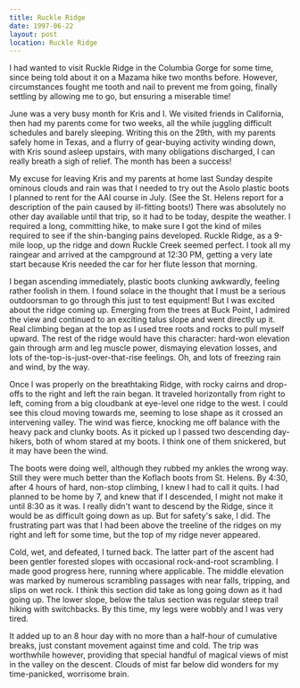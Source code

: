 ```yaml
---
title: Ruckle Ridge
date: 1997-06-22
layout: post
location: Ruckle Ridge
---
```


I had wanted to visit Ruckle Ridge in the Columbia Gorge for some
time, since being told about it on a Mazama hike two months
before. However, circumstances fought me tooth and nail to prevent me
from going, finally settling by allowing me to go, but ensuring a
miserable time!



June was a very busy month for Kris and I. We visited friends in
California, then had my parents come for two weeks, all the while
juggling difficult schedules and barely sleeping. Writing this on the
29th, with my parents safely home in Texas, and a flurry of
gear-buying activity winding down, with Kris sound asleep upstairs,
with many obligations discharged, I can really breath a sigh of
relief. The month has been a success!



My excuse for leaving Kris and my parents at home last Sunday despite
ominous clouds and rain was that I needed to try out the Asolo plastic
boots I planned to rent for the AAI course in July. (See the
St. Helens report for a description of the pain caused by ill-fitting
boots!) There was absolutely no other day available until that trip,
so it had to be today, despite the weather. I required a long,
committing hike, to make sure I got the kind of miles required to see
if the shin-banging pains developed. Ruckle Ridge, as a 9-mile loop,
up the ridge and down Ruckle Creek seemed perfect. I took all my
raingear and arrived at the campground at 12:30 PM, getting a very
late start because Kris needed the car for her flute lesson that
morning.



I began ascending immediately, plastic boots clunking awkwardly,
feeling rather foolish in them. I found solace in the thought that I
must be a serious outdoorsman to go through this just to test
equipment! But I was excited about the ridge coming up. Emerging from
the trees at Buck Point, I admired the view and continued to an
exciting talus slope and went directly up it. Real climbing began at
the top as I used tree roots and rocks to pull myself upward. The rest
of the ridge would have this character: hard-won elevation gain
through arm and leg muscle power, dismaying elevation losses, and lots
of the-top-is-just-over-that-rise feelings. Oh, and lots of freezing
rain and wind, by the way.



Once I was properly on the breathtaking Ridge, with rocky cairns and
drop-offs to the right and left the rain began. It traveled
horizontally from right to left, coming from a big cloudbank at
eye-level one ridge to the west. I could see this cloud moving towards
me, seeming to lose shape as it crossed an intervening valley. The
wind was fierce, knocking me off balance with the heavy pack and
clunky boots. As it picked up I passed two descending day-hikers, both
of whom stared at my boots. I think one of them snickered, but it may
have been the wind.



The boots were doing well, although they rubbed my ankles the wrong
way. Still they were much better than the Koflach boots from
St. Helens. By 4:30, after 4 hours of hard, non-stop climbing, I knew
I had to call it quits. I had planned to be home by 7, and knew that
if I descended, I might not make it until 8:30 as it was. I really
didn't want to descend by the Ridge, since it would be as difficult
going down as up.  But for safety's sake, I did. The frustrating part
was that I had been above the treeline of the ridges on my right and
left for some time, but the top of my ridge never appeared.



Cold, wet, and defeated, I turned back. The latter part of the ascent
had been gentler forested slopes with occasional rock-and-root
scrambling. I made good progress here, running where applicable. The
middle elevation was marked by numerous scrambling passages with near
falls, tripping, and slips on wet rock. I think this section did take
as long going down as it had going up. The lower slope, below the
talus section was regular steep trail hiking with switchbacks. By this
time, my legs were wobbly and I was very tired.



It added up to an 8 hour day with no more than a half-hour of
cumulative breaks, just constant movement against time and cold. The
trip was worthwhile however, providing that special handful of magical
views of mist in the valley on the descent.  Clouds of mist far below
did wonders for my time-panicked, worrisome brain.


